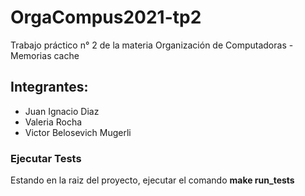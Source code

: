 # OrgaCompus2021-tp2
Trabajo práctico n° 2 de la materia Organización de Computadoras - Memorias cache

## Integrantes:

 * Juan Ignacio Diaz
 * Valeria Rocha
 * Victor Belosevich Mugerli
 
### Ejecutar Tests

Estando en la raiz del proyecto, ejecutar el comando **make run_tests**